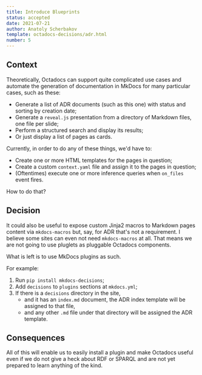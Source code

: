 ```yaml
---
title: Introduce Blueprints
status: accepted
date: 2021-07-21
author: Anatoly Scherbakov
template: octadocs-decisions/adr.html
number: 5
---
```


## Context

Theoretically, Octadocs can support quite complicated use cases and automate the generation of documentation in MkDocs for many particular cases, such as these:

- Generate a list of ADR documents (such as this one) with status and sorting by creation date;
- Generate a `reveal.js` presentation from a directory of Markdown files, one file per slide;
- Perform a structured search and display its results;
- Or just display a list of pages as cards.

Currently, in order to do any of these things, we'd have to:

- Create one or more HTML templates for the pages in question;
- Create a custom `context.yaml` file and assign it to the pages in question;
- (Oftentimes) execute one or more inference queries when `on_files` event fires.

How to do that?

## Decision

It could also be useful to expose custom Jinja2 macros to Markdown pages content via `mkdocs-macros` but, say, for ADR that's not a requirement. I believe some sites can even not need `mkdocs-macros` at all. That means we are not going to use pluglets as pluggable Octadocs components.

What is left is to use MkDocs plugins as such.

For example:

1. Run `pip install mkdocs-decisions`;
2. Add `decisions` to `plugins` sections at `mkdocs.yml`;
3. If there is a `decisions` directory in the site,
   - and it has an `index.md` document, the ADR index template will be assigned to that file,
   - and any other `.md` file under that directory will be assigned the ADR template.

## Consequences

All of this will enable us to easily install a plugin and make Octadocs useful even if we do not give a heck about RDF or SPARQL and are not yet prepared to learn anything of the kind.
